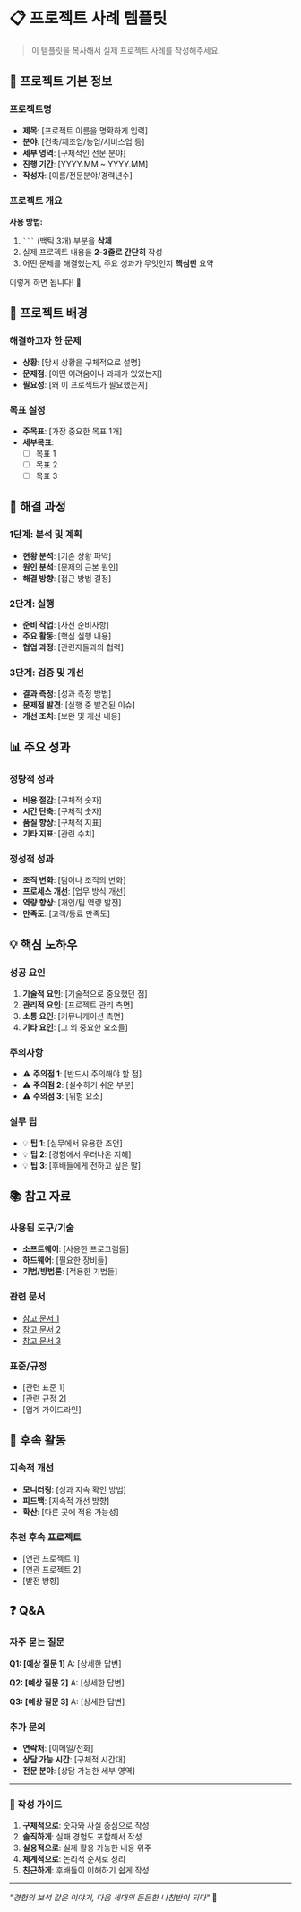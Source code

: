 # 📋 프로젝트 사례 템플릿

> 이 템플릿을 복사해서 실제 프로젝트 사례를 작성해주세요.

## 📌 프로젝트 기본 정보

### 프로젝트명
- **제목**: [프로젝트 이름을 명확하게 입력]
- **분야**: [건축/제조업/농업/서비스업 등]
- **세부 영역**: [구체적인 전문 분야]
- **진행 기간**: [YYYY.MM ~ YYYY.MM]
- **작성자**: [이름/전문분야/경력년수]

### 프로젝트 개요
**사용 방법:**
1. ` ``` ` (백틱 3개) 부분을 **삭제**
2. 실제 프로젝트 내용을 **2-3줄로 간단히** 작성
3. 어떤 문제를 해결했는지, 주요 성과가 무엇인지 **핵심만** 요약

이렇게 하면 됩니다! 🎯

## 🎯 프로젝트 배경

### 해결하고자 한 문제
- **상황**: [당시 상황을 구체적으로 설명]
- **문제점**: [어떤 어려움이나 과제가 있었는지]
- **필요성**: [왜 이 프로젝트가 필요했는지]

### 목표 설정
- **주목표**: [가장 중요한 목표 1개]
- **세부목표**: 
  - [ ] 목표 1
  - [ ] 목표 2
  - [ ] 목표 3

## 🔧 해결 과정

### 1단계: 분석 및 계획
- **현황 분석**: [기존 상황 파악]
- **원인 분석**: [문제의 근본 원인]
- **해결 방향**: [접근 방법 결정]

### 2단계: 실행
- **준비 작업**: [사전 준비사항]
- **주요 활동**: [핵심 실행 내용]
- **협업 과정**: [관련자들과의 협력]

### 3단계: 검증 및 개선
- **결과 측정**: [성과 측정 방법]
- **문제점 발견**: [실행 중 발견된 이슈]
- **개선 조치**: [보완 및 개선 내용]

## 📊 주요 성과

### 정량적 성과
- **비용 절감**: [구체적 숫자]
- **시간 단축**: [구체적 숫자]
- **품질 향상**: [구체적 지표]
- **기타 지표**: [관련 수치]

### 정성적 성과
- **조직 변화**: [팀이나 조직의 변화]
- **프로세스 개선**: [업무 방식 개선]
- **역량 향상**: [개인/팀 역량 발전]
- **만족도**: [고객/동료 만족도]

## 💡 핵심 노하우

### 성공 요인
1. **기술적 요인**: [기술적으로 중요했던 점]
2. **관리적 요인**: [프로젝트 관리 측면]
3. **소통 요인**: [커뮤니케이션 측면]
4. **기타 요인**: [그 외 중요한 요소들]

### 주의사항
- ⚠️ **주의점 1**: [반드시 주의해야 할 점]
- ⚠️ **주의점 2**: [실수하기 쉬운 부분]
- ⚠️ **주의점 3**: [위험 요소]

### 실무 팁
- 💡 **팁 1**: [실무에서 유용한 조언]
- 💡 **팁 2**: [경험에서 우러나온 지혜]
- 💡 **팁 3**: [후배들에게 전하고 싶은 말]

## 📚 참고 자료

### 사용된 도구/기술
- **소프트웨어**: [사용한 프로그램들]
- **하드웨어**: [필요한 장비들]
- **기법/방법론**: [적용한 기법들]

### 관련 문서
- [참고 문서 1](링크)
- [참고 문서 2](링크)
- [참고 문서 3](링크)

### 표준/규정
- [관련 표준 1]
- [관련 규정 2]
- [업계 가이드라인]

## 🔄 후속 활동

### 지속적 개선
- **모니터링**: [성과 지속 확인 방법]
- **피드백**: [지속적 개선 방향]
- **확산**: [다른 곳에 적용 가능성]

### 추천 후속 프로젝트
- [연관 프로젝트 1]
- [연관 프로젝트 2]
- [발전 방향]

## ❓ Q&A

### 자주 묻는 질문
**Q1: [예상 질문 1]**
A: [상세한 답변]

**Q2: [예상 질문 2]**
A: [상세한 답변]

**Q3: [예상 질문 3]**
A: [상세한 답변]

### 추가 문의
- **연락처**: [이메일/전화]
- **상담 가능 시간**: [구체적 시간대]
- **전문 분야**: [상담 가능한 세부 영역]

---

### 📝 작성 가이드
1. **구체적으로**: 숫자와 사실 중심으로 작성
2. **솔직하게**: 실패 경험도 포함해서 작성
3. **실용적으로**: 실제 활용 가능한 내용 위주
4. **체계적으로**: 논리적 순서로 정리
5. **친근하게**: 후배들이 이해하기 쉽게 작성

---
*"경험의 보석 같은 이야기, 다음 세대의 든든한 나침반이 되다"* 💎
